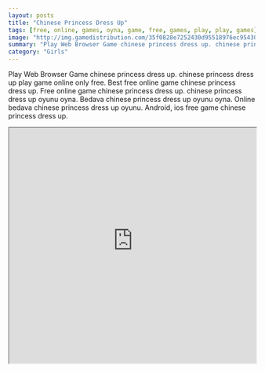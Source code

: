 ```yaml
---
layout: posts
title: "Chinese Princess Dress Up"
tags: [free, online, games, oyna, game, free, games, play, play, games]
image: "http://img.gamedistribution.com/35f0828e7252430d95518976ec95430a.jpg"
summary: "Play Web Browser Game chinese princess dress up. chinese princess dress up play game online only free. Best free online game chinese princess dress up. Free online game chinese princess dress up. chinese princess dress up oyunu oyna. Bedava chinese princess dress up oyunu oyna. Online bedava chinese princess dress up oyunu. Android, ios free game chinese princess dress up."
category: "Girls"
---
```


Play Web Browser Game chinese princess dress up. chinese princess dress up play game online only free. Best free online game chinese princess dress up. Free online game chinese princess dress up. chinese princess dress up oyunu oyna. Bedava chinese princess dress up oyunu oyna. Online bedava chinese princess dress up oyunu. Android, ios free game chinese princess dress up.

<iframe width="100%" height="480px;" src="http://flash.gamedistribution.com?game=35f0828e7252430d95518976ec95430a"></iframe>